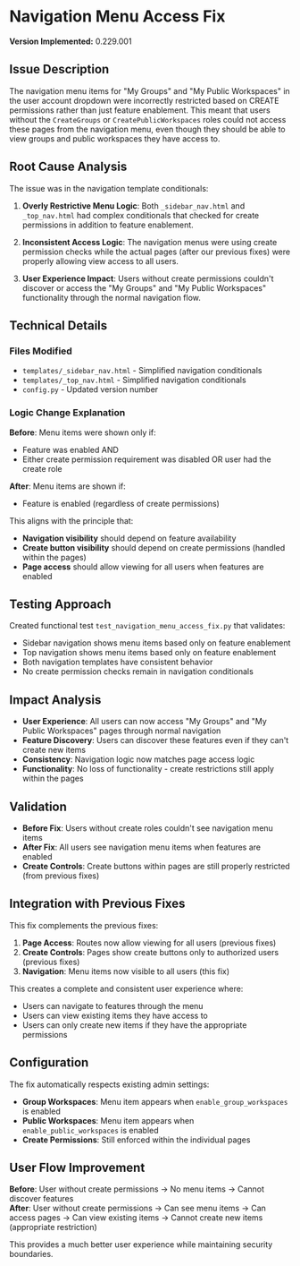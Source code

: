 # Navigation Menu Access Fix

**Version Implemented:** 0.229.001

## Issue Description
The navigation menu items for "My Groups" and "My Public Workspaces" in the user account dropdown were incorrectly restricted based on CREATE permissions rather than just feature enablement. This meant that users without the `CreateGroups` or `CreatePublicWorkspaces` roles could not access these pages from the navigation menu, even though they should be able to view groups and public workspaces they have access to.

## Root Cause Analysis
The issue was in the navigation template conditionals:

1. **Overly Restrictive Menu Logic**: Both `_sidebar_nav.html` and `_top_nav.html` had complex conditionals that checked for create permissions in addition to feature enablement.

2. **Inconsistent Access Logic**: The navigation menus were using create permission checks while the actual pages (after our previous fixes) were properly allowing view access to all users.

3. **User Experience Impact**: Users without create permissions couldn't discover or access the "My Groups" and "My Public Workspaces" functionality through the normal navigation flow.

## Technical Details

### Files Modified
- `templates/_sidebar_nav.html` - Simplified navigation conditionals
- `templates/_top_nav.html` - Simplified navigation conditionals  
- `config.py` - Updated version number

### Logic Change Explanation

**Before**: Menu items were shown only if:
- Feature was enabled AND
- Either create permission requirement was disabled OR user had the create role

**After**: Menu items are shown if:
- Feature is enabled (regardless of create permissions)

This aligns with the principle that:
- **Navigation visibility** should depend on feature availability
- **Create button visibility** should depend on create permissions (handled within the pages)
- **Page access** should allow viewing for all users when features are enabled

## Testing Approach
Created functional test `test_navigation_menu_access_fix.py` that validates:
- Sidebar navigation shows menu items based only on feature enablement
- Top navigation shows menu items based only on feature enablement
- Both navigation templates have consistent behavior
- No create permission checks remain in navigation conditionals

## Impact Analysis
- **User Experience**: All users can now access "My Groups" and "My Public Workspaces" pages through normal navigation
- **Feature Discovery**: Users can discover these features even if they can't create new items
- **Consistency**: Navigation logic now matches page access logic
- **Functionality**: No loss of functionality - create restrictions still apply within the pages

## Validation
- **Before Fix**: Users without create roles couldn't see navigation menu items
- **After Fix**: All users see navigation menu items when features are enabled
- **Create Controls**: Create buttons within pages are still properly restricted (from previous fixes)

## Integration with Previous Fixes
This fix complements the previous fixes:

1. **Page Access**: Routes now allow viewing for all users (previous fixes)
2. **Create Controls**: Pages show create buttons only to authorized users (previous fixes) 
3. **Navigation**: Menu items now visible to all users (this fix)

This creates a complete and consistent user experience where:
- Users can navigate to features through the menu
- Users can view existing items they have access to
- Users can only create new items if they have the appropriate permissions

## Configuration
The fix automatically respects existing admin settings:
- **Group Workspaces**: Menu item appears when `enable_group_workspaces` is enabled
- **Public Workspaces**: Menu item appears when `enable_public_workspaces` is enabled
- **Create Permissions**: Still enforced within the individual pages

## User Flow Improvement
**Before**: User without create permissions → No menu items → Cannot discover features  
**After**: User without create permissions → Can see menu items → Can access pages → Can view existing items → Cannot create new items (appropriate restriction)

This provides a much better user experience while maintaining security boundaries.
